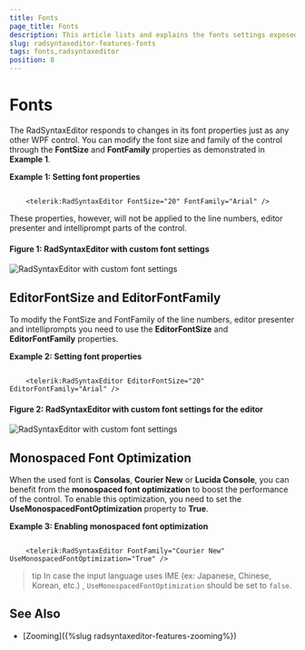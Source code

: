 ```yaml
---
title: Fonts
page_title: Fonts
description: This article lists and explains the fonts settings exposed by the RadSyntaxEditor control.
slug: radsyntaxeditor-features-fonts
tags: fonts,radsyntaxeditor
position: 8
---
```


# Fonts

The RadSyntaxEditor responds to changes in its font properties just as any other WPF control. You can modify the font size and family of the control through the **FontSize** and **FontFamily** properties as demonstrated in **Example 1**.

__Example 1: Setting font properties__
```XAML

    <telerik:RadSyntaxEditor FontSize="20" FontFamily="Arial" />
```

These properties, however, will not be applied to the line numbers, editor presenter and intelliprompt parts of the control.

#### __Figure 1: RadSyntaxEditor with custom font settings__
![RadSyntaxEditor with custom font settings](images/syntaxeditor-fonts.png)

## EditorFontSize and EditorFontFamily

To modify the FontSize and FontFamily of the line numbers, editor presenter and intelliprompts you need to use the **EditorFontSize** and **EditorFontFamily** properties.

__Example 2: Setting font properties__
```XAML

    <telerik:RadSyntaxEditor EditorFontSize="20" EditorFontFamily="Arial" />
```

#### __Figure 2: RadSyntaxEditor with custom font settings for the editor__
![RadSyntaxEditor with custom font settings](images/syntaxeditor-fonts-2.png)

## Monospaced Font Optimization

When the used font is **Consolas**, **Courier New** or **Lucida Console**, you can benefit from the **monospaced font optimization** to boost the performance of the control. To enable this optimization, you need to set the **UseMonospacedFontOptimization** property to **True**.

__Example 3: Enabling monospaced font optimization__
```XAML

    <telerik:RadSyntaxEditor FontFamily="Courier New" UseMonospacedFontOptimization="True" />
```

>tip In case the input language uses IME (ex: Japanese, Chinese, Korean, etc.) , `UseMonospacedFontOptimization` should be set to `false`.

## See Also

* [Zooming]({%slug radsyntaxeditor-features-zooming%})
